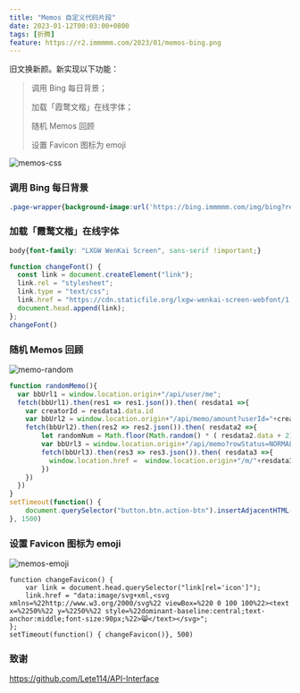 ```yaml
---
title: "Memos 自定义代码片段"
date: 2023-01-12T00:03:00+0800
tags: [折腾]
feature: https://r2.immmmm.com/2023/01/memos-bing.png
---
```


旧文换新颜。新实现以下功能：

> 调用 Bing 每日背景；
> 
> 加载「霞鹜文楷」在线字体；
>
> 随机 Memos 回顾
> 
> 设置 Favicon 图标为 emoji

<!--more-->

![memos-css](https://r2.immmmm.com/2023/01/memos-css.png)

### 调用 Bing 每日背景

```css
.page-wrapper{background-image:url('https://bing.immmmm.com/img/bing?region=zh-CN&type=image');width:100%;height:100vh;background-position:center;background-size:cover;background-attachment: fixed;}.page-container{background-color:rgba(244 244 245 / 30%) !important;}.page-container>.memos-wrapper,.page-container>.sidebar-wrapper,.page-header{background-color:rgba(244 244 245 / 60%) !important;}.dark .page-container{background-color:rgba(39 39 42 / 30%) !important;}.dark .page-container>.memos-wrapper,.dark .page-container>.sidebar-wrapper,.dark .page-header{background-color:rgba(39 39 42 / 60%) !important;}.page-header{margin-bottom: 0 !important;}.memos-editor-wrapper{background-color: transparent !important;}
```

### 加载「霞鹜文楷」在线字体

```css
body{font-family: "LXGW WenKai Screen", sans-serif !important;}
```

```javascript
function changeFont() { 
  const link = document.createElement("link");
  link.rel = "stylesheet";
  link.type = "text/css";
  link.href = "https://cdn.staticfile.org/lxgw-wenkai-screen-webfont/1.6.0/lxgwwenkaiscreen.css";
  document.head.append(link);
};
changeFont()
```

### 随机 Memos 回顾

![memo-random](https://r2.immmmm.com/2023/01/memo-random.png)

```javascript
function randomMemo(){
  var bbUrl1 = window.location.origin+"/api/user/me";
  fetch(bbUrl1).then(res1 => res1.json()).then( resdata1 =>{
    var creatorId = resdata1.data.id
    var bbUrl2 = window.location.origin+"/api/memo/amount?userId="+creatorId;
    fetch(bbUrl2).then(res2 => res2.json()).then( resdata2 =>{
        let randomNum = Math.floor(Math.random() * ( resdata2.data + 2))
        var bbUrl3 = window.location.origin+"/api/memo?rowStatus=NORMAL&limit=1&offset="+randomNum;
        fetch(bbUrl3).then(res3 => res3.json()).then( resdata3 =>{
          window.location.href =  window.location.origin+"/m/"+resdata3.data[0].id;
        })
    })
  })
}
setTimeout(function() { 
    document.querySelector("button.btn.action-btn").insertAdjacentHTML('afterend', '<button onclick="randomMemo()" class="btn action-btn"><span class="icon">⛳️</span> 随机</button>');
}, 1500)
```

### 设置 Favicon 图标为 emoji

![memos-emoji](https://r2.immmmm.com/2023/01/memos-emoji.png)

```
function changeFavicon() { 
    var link = document.head.querySelector("link[rel='icon']");
    link.href = "data:image/svg+xml,<svg xmlns=%22http://www.w3.org/2000/svg%22 viewBox=%220 0 100 100%22><text x=%2250%%22 y=%2250%%22 style=%22dominant-baseline:central;text-anchor:middle;font-size:90px;%22>😸</text></svg>";
};
setTimeout(function() { changeFavicon()}, 500)
```

### 致谢

<https://github.com/Lete114/API-Interface>